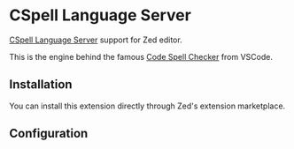 # CSpell Language Server

[CSpell Language Server](https://github.com/streetsidesoftware/vscode-spell-checker) support for Zed editor.

This is the engine behind the famous [Code Spell Checker](https://marketplace.visualstudio.com/items?itemName=streetsidesoftware.code-spell-checker) from VSCode.

## Installation

You can install this extension directly through Zed's extension marketplace.

## Configuration
